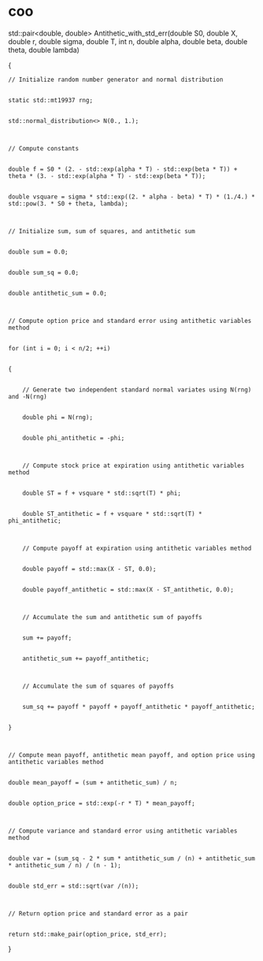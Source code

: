 # coo


std::pair<double, double> Antithetic_with_std_err(double S0, double X, double r, double sigma, double T, int n, double alpha, double beta, double theta, double lambda)


{


    // Initialize random number generator and normal distribution


    static std::mt19937 rng;


    std::normal_distribution<> N(0., 1.);



    // Compute constants


    double f = S0 * (2. - std::exp(alpha * T) - std::exp(beta * T)) + theta * (3. - std::exp(alpha * T) - std::exp(beta * T));


    double vsquare = sigma * std::exp((2. * alpha - beta) * T) * (1./4.) * std::pow(3. * S0 + theta, lambda);



    // Initialize sum, sum of squares, and antithetic sum


    double sum = 0.0;


    double sum_sq = 0.0;


    double antithetic_sum = 0.0;



    // Compute option price and standard error using antithetic variables method


    for (int i = 0; i < n/2; ++i)


    {


        // Generate two independent standard normal variates using N(rng) and -N(rng)


        double phi = N(rng);


        double phi_antithetic = -phi;



        // Compute stock price at expiration using antithetic variables method


        double ST = f + vsquare * std::sqrt(T) * phi;


        double ST_antithetic = f + vsquare * std::sqrt(T) * phi_antithetic;



        // Compute payoff at expiration using antithetic variables method


        double payoff = std::max(X - ST, 0.0);


        double payoff_antithetic = std::max(X - ST_antithetic, 0.0);



        // Accumulate the sum and antithetic sum of payoffs


        sum += payoff;


        antithetic_sum += payoff_antithetic;



        // Accumulate the sum of squares of payoffs


        sum_sq += payoff * payoff + payoff_antithetic * payoff_antithetic;


    }



    // Compute mean payoff, antithetic mean payoff, and option price using antithetic variables method


    double mean_payoff = (sum + antithetic_sum) / n;


    double option_price = std::exp(-r * T) * mean_payoff;



    // Compute variance and standard error using antithetic variables method


    double var = (sum_sq - 2 * sum * antithetic_sum / (n) + antithetic_sum * antithetic_sum / n) / (n - 1);


    double std_err = std::sqrt(var /(n));



    // Return option price and standard error as a pair


    return std::make_pair(option_price, std_err);


}
